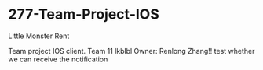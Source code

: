 # 277-Team-Project-IOS
Little Monster Rent

Team project IOS client.
Team 11
lkblbl
Owner: Renlong Zhang!!
test whether we can receive the notification
